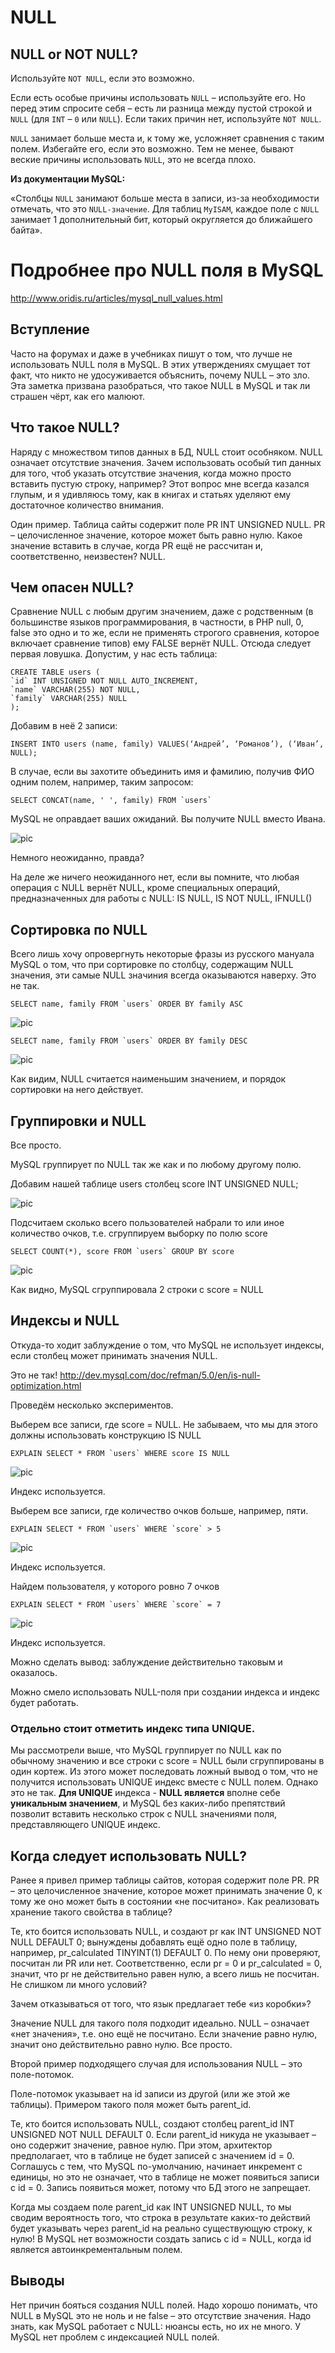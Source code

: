 # NULL


## NULL or NOT NULL?

Используйте `NOT NULL`, если это возможно.

Если есть особые причины использовать `NULL` – используйте его. Но перед этим спросите себя – есть ли разница между пустой строкой и `NULL` (для `INT` – `0` или `NULL`). Если таких причин нет, используйте `NOT NULL`.

`NULL` занимает больше места и, к тому же, усложняет сравнения с таким полем. Избегайте его, если это возможно. Тем не менее, бывают веские причины использовать `NULL`, это не всегда плохо.

**Из документации MySQL:**

«Столбцы `NULL` занимают больше места в записи, из-за необходимости отмечать, что это `NULL-значение`. Для таблиц `MyISAM`, каждое поле с `NULL` занимает 1 дополнительный бит, который округляется до ближайшего байта».


# Подробнее про NULL поля в MySQL

<http://www.oridis.ru/articles/mysql_null_values.html>

## Вступление

Часто на форумах и даже в учебниках пишут о том, что лучше не использовать NULL поля в MySQL. В этих утверждениях смущает тот факт, что никто не удосуживается объяснить, почему NULL – это зло. Эта заметка призвана разобраться, что такое NULL в MySQL и так ли страшен чёрт, как его малюют.

## Что такое NULL?

Наряду с множеством типов данных в БД, NULL стоит особняком. NULL означает отсутствие значения.
Зачем использовать особый тип данных для того, чтоб указать отсутствие значения, когда можно просто вставить пустую строку, например? Этот вопрос мне всегда казался глупым, и я удивляюсь тому, как в книгах и статьях уделяют ему достаточное количество внимания.

Один пример. Таблица сайты содержит поле PR INT UNSIGNED NULL. PR – целочисленное значение, которое может быть равно нулю. Какое значение вставить в случае, когда PR ещё не рассчитан и, соответственно, неизвестен? NULL.

## Чем опасен NULL?


Сравнение NULL с любым другим значением, даже с родственным (в большинстве языков программирования, в частности, в PHP null, 0, false это одно и то же, если не применять строгого сравнения, которое включает сравнение типов) ему FALSE вернёт NULL. Отсюда следует первая ловушка.
Допустим, у нас есть таблица:

```mysql
CREATE TABLE users (
`id` INT UNSIGNED NOT NULL AUTO_INCREMENT,
`name` VARCHAR(255) NOT NULL,
`family` VARCHAR(255) NULL
);
```

Добавим в неё 2 записи:

```mysql
INSERT INTO users (name, family) VALUES(‘Андрей’, ‘Романов’), (‘Иван’, NULL);
```

В случае, если вы захотите объединить имя и фамилию, получив ФИО одним полем, например, таким запросом:

```mysql
SELECT CONCAT(name, ' ', family) FROM `users`
```

MySQL не оправдает ваших ожиданий. Вы получите NULL вместо Ивана.

![pic](mysql_null_01.jpg)

Немного неожиданно, правда?

На деле же ничего неожиданного нет, если вы помните, что любая операция с NULL вернёт NULL, кроме специальных операций, предназначенных для работы с NULL: IS NULL, IS NOT NULL, IFNULL()

## Сортировка по NULL


Всего лишь хочу опровергнуть некоторые фразы из русского мануала MySQL о том, что при сортировке по столбцу, содержащим NULL значения, эти самые NULL значиния всегда оказываются наверху. Это не так.

```mysql
SELECT name, family FROM `users` ORDER BY family ASC
```

![pic](mysql_null_02.jpg)

```mysql
SELECT name, family FROM `users` ORDER BY family DESC
```

![pic](mysql_null_03.jpg)

Как видим, NULL считается наименьшим значением, и порядок сортировки на него действует.

## Группировки и NULL


Все просто.

MySQL группирует по NULL так же как и по любому другому полю.

Добавим нашей таблице users столбец score INT UNSIGNED NULL;

![pic](mysql_null_04.jpg)

Подсчитаем сколько всего пользователей набрали то или иное количество очков, т.е. сгруппируем выборку по полю score

```mysql
SELECT COUNT(*), score FROM `users` GROUP BY score
```

![pic](mysql_null_05.jpg)

Как видно, MySQL сгруппировала 2 строки с score = NULL

## Индексы и NULL


Откуда-то ходит заблуждение о том, что MySQL не использует индексы, если столбец может принимать значения NULL.

Это не так! http://dev.mysql.com/doc/refman/5.0/en/is-null-optimization.html

Проведём несколько экспериментов.

Выберем все записи, где score = NULL. Не забываем, что мы для этого должны использовать конструкцию IS NULL

```mysql
EXPLAIN SELECT * FROM `users` WHERE score IS NULL
```

![pic](mysql_null_06.jpg)

Индекс используется.

Выберем все записи, где количество очков больше, например, пяти.

```mysql
EXPLAIN SELECT * FROM `users` WHERE `score` > 5
```

![pic](mysql_null_07.jpg)

Индекс используется.

Найдем пользователя, у которого ровно 7 очков

```mysql
EXPLAIN SELECT * FROM `users` WHERE `score` = 7
```

![pic](mysql_null_08.jpg)

Индекс используется.

Можно сделать вывод: заблуждение действительно таковым и оказалось.

Можно смело использовать NULL-поля при создании индекса и индекс будет работать.


### Отдельно стоит отметить индекс типа UNIQUE.

Мы рассмотрели выше, что MySQL группирует по NULL как по обычному значению и все строки с score = NULL были сгруппированы в один кортеж. Из этого может последовать ложный вывод о том, что не получится использовать UNIQUE индекс вместе с NULL полем. Однако это не так. **Для UNIQUE** индекса - **NULL является** вполне себе **уникальным значением**, и MySQL без каких-либо препятствий позволит вставить несколько строк с NULL значениями поля, представляющего UNIQUE индекс.

## Когда следует использовать NULL?


Ранее я привел пример таблицы сайтов, которая содержит поле PR.
PR – это целочисленное значение, которое может принимать значение 0, к тому же оно может быть в состоянии «не посчитано». Как реализовать хранение такого свойства в таблице?

Те, кто боится использовать NULL, и создают pr как INT UNSIGNED NOT NULL DEFAULT 0; вынуждены добавлять ещё одно поле в таблицу, например, pr_calculated TINYINT(1) DEFAULT 0. По нему они проверяют, посчитан ли PR или нет. Соответственно, если pr = 0 и pr_calculated = 0, значит, что pr не действительно равен нулю, а всего лишь не посчитан. Не слишком ли много условий?

Зачем отказываться от того, что язык предлагает тебе «из коробки»?

Значение NULL для такого поля подходит идеально. NULL – означает «нет значения», т.е. оно ещё не посчитано. Если значение равно нулю, значит оно действительно равно нулю. Все просто.

Второй пример подходящего случая для использования NULL – это поле-потомок.

Поле-потомок указывает на id записи из другой (или же этой же таблицы). Примером такого поля может быть parent_id.

Те, кто боится использовать NULL, создают столбец parent_id INT UNSIGNED NOT NULL DEFAULT 0. Если parent_id никуда не указывает – оно содержит значение, равное нулю. При этом, архитектор предполагает, что в таблице не будет записей с значением id = 0. Соглашусь с тем, что MySQL по-умолчанию, начинает инкремент с единицы, но это не означает, что в таблице не может появиться записи с id = 0. Запись появиться может, потому что БД этого не запрещает.

Когда мы создаем поле parent_id как INT UNSIGNED NULL, то мы сводим вероятность того, что строка в результате каких-то действий будет указывать через parent_id на реально существующую строку, к нулю! В MySQL нет возможности создать запись с id = NULL, когда id является автоинкрементальным полем.

## Выводы

Нет причин бояться создания NULL полей. Надо хорошо понимать, что NULL в MySQL это не ноль и не false – это отсутствие значения. Надо знать, как MySQL работает с NULL: нюансы есть, но их не много. У MySQL нет проблем с индексацией NULL полей.

